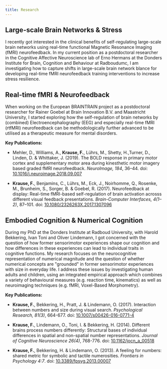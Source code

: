 ```yaml
---
title: Research
---
```


## Large-scale Brain Networks & Stress
I recently got interested in the clinical benefits of self-regulating
large-scale brain networks using real-time functional Magnetic Resonance
Imaging (fMRI) neurofeedback. In my current position as a postdoctoral
researcher in the Cognitive Affective Neuroscience lab of Erno Hermans at
the Donders Institute for Brain, Cognition and Behaviour at Radboudumc,
I am investigating how to capture shifts in large-scale brain network
blance for developing real-time fMRI neurofeedback training interventions
to increase stress resilience.

## Real-time fMRI & Neurofeedback
When working on the European BRAINTRAIN project as a postdoctoral researcher
for Rainer Goebel at Brain Innovation B.V. and Maastricht University, I
started exploring how the self-regulation of brain networks by (combined)
Electroencephalography (EEG) and especially real-time fMRI (rtfMRI)
neurofeedback can be methodologically further advanced to be utilised as a
therapeutic measure for mental disorders.

**Key Publications:**

* Mehler, D., Williams, A., **Krause, F.**, Lührs, M., Shetty, H.,Turner, D.,
Linden, D. & Whittaker, J. (2019). The BOLD response in primary motor cortex
and supplementary motor area during kinesthetic motor imagery based graded
fMRI neurofeedback. _NeuroImage, 184_, 36–44.
doi: [10.1016/j.neuroimage.2018.09.007](https://doi.org/10.1016/j.neuroimage.2018.09.007)

* **Krause, F.**, Benjamins, C., Lührs, M., Eck, J., Noirhomme, Q., Rosenke,
M., Brunheim, S., Sorger, B. & Goebel, R. (2017). Neurofeedback at display:
Real-time fMRI-based self-regulation of brain activation acrosss different
visual feedback presentations. _Brain-Computer Interfaces, 4(1–2)_, 87–101.
doi: [10.1080/2326263X.2017.1307096](https://doi.org/10.1080/2326263X.2017.1307096)

## Embodied Cognition & Numerical Cognition
During my PhD at the Donders Institute at Radboud University,
with Harold Bekkering, Ivan Toni and Oliver Lindemann,
I got concerned with the question of how former
sensorimotor experiences shape our cognition and how differences in these
experiences can lead to individual traits in cognitive functions. My research
focuses on the neurocognitive representation of numerical magnitude
and the question of whether numerical concepts are "grounded" in former
sensorimotor experiences with size in everyday life. I address these issues by
investigating human adults and children, using an integrated empirical approach
which combines a variety of behavioural measures (e.g. reaction time,
kinematics) as well as neuroimaging techniques (e.g. fMRI, Voxel-Based
Morphometry).

**Key Publications:**

* **Krause, F.**, Bekkering, H., Pratt, J. & Lindemann, O. (2017). Interaction
between numbers and size during visual search. _Psychological Research,
81(3)_, 664-677.
doi: [10.1007/s00426-016-0771-4](https://doi.org/10.1007/s00426-016-0771-4)

* **Krause, F.**, Lindemann, O., Toni, I. & Bekkering, H. (2014). Different
brains process numbers differently: Structural bases of individual
differences in spatial and non-spatial number representations. _Journal of
Cognitive Neuroscience 26(4)_, 768-776.
doi: [10.1162/jocn_a_00518](https://doi.org/10.1162/jocn_a_00518)

* **Krause, F.**, Bekkering, H. & Lindemann, O. (2013). A feeling for numbers:
shared metric for symbolic and tactile numerosities. _Frontiers in Psychology
4:7_.
doi: [10.3389/fpsyg.2013.00007](https://doi.org/10.3389/fpsyg.2013.00007)
